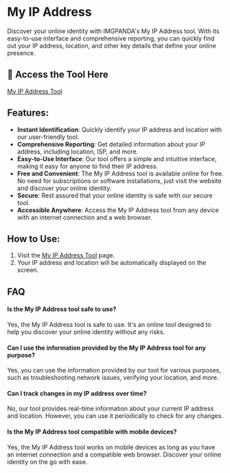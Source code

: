 # My IP Address

Discover your online identity with IMGPANDA's My IP Address tool. With its easy-to-use interface and comprehensive reporting, you can quickly find out your IP address, location, and other key details that define your online presence.

## 🔗 Access the Tool Here
[My IP Address Tool](https://imgpanda.com/my-ip-address/)

## Features:

- **Instant Identification**: Quickly identify your IP address and location with our user-friendly tool.
- **Comprehensive Reporting**: Get detailed information about your IP address, including location, ISP, and more.
- **Easy-to-Use Interface**: Our tool offers a simple and intuitive interface, making it easy for anyone to find their IP address.
- **Free and Convenient**: The My IP Address tool is available online for free. No need for subscriptions or software installations, just visit the website and discover your online identity.
- **Secure**: Rest assured that your online identity is safe with our secure tool.
- **Accessible Anywhere**: Access the My IP Address tool from any device with an internet connection and a web browser.

## How to Use:

1. Visit the [My IP Address Tool](https://imgpanda.com/my-ip-address/) page.
2. Your IP address and location will be automatically displayed on the screen.

## FAQ

#### Is the My IP Address tool safe to use?

Yes, the My IP Address tool is safe to use. It's an online tool designed to help you discover your online identity without any risks.

#### Can I use the information provided by the My IP Address tool for any purpose?

Yes, you can use the information provided by our tool for various purposes, such as troubleshooting network issues, verifying your location, and more.

#### Can I track changes in my IP address over time?

No, our tool provides real-time information about your current IP address and location. However, you can use it periodically to check for any changes.

#### Is the My IP Address tool compatible with mobile devices?

Yes, the My IP Address tool works on mobile devices as long as you have an internet connection and a compatible web browser. Discover your online identity on the go with ease.
